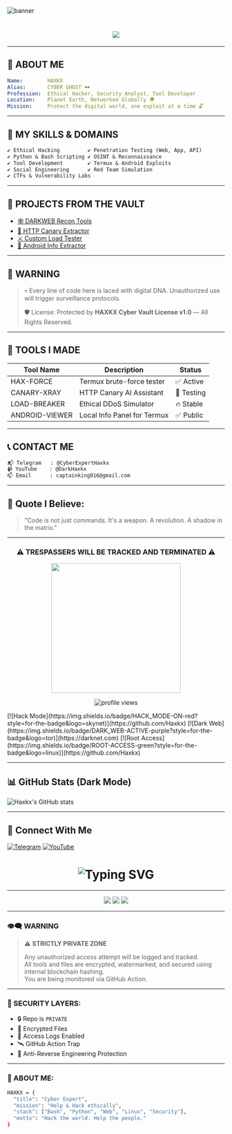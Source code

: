 ![banner](https://raw.githubusercontent.com/yourusername/yourrepo/main/assets/banner.gif)

<h1 align="center">
  <img src="https://readme-typing-svg.herokuapp.com/?font=Fira+Code&size=30&duration=5000&pause=500&color=00FF00&center=true&vCenter=true&multiline=true&width=800&height=100&lines=%F0%9F%9A%80+WELCOME+TO+HAXKX+CYBER+VAULT+%F0%9F%94%92;ETHICAL+HACKER+%E2%9C%88%EF%B8%8F+CYBER+SAVIOR+%F0%9F%92%BB"/>
</h1>

---

## 🧠 ABOUT ME

```yaml
Name:        HAXKX
Alias:       CYBER GHOST 🕶️
Profession:  Ethical Hacker, Security Analyst, Tool Developer
Location:    Planet Earth, Networked Globally 🌍
Mission:     Protect the digital world, one exploit at a time 🔓
```  

---

## 🧨 MY SKILLS & DOMAINS

```txt
✔️ Ethical Hacking         ✔️ Penetration Testing (Web, App, API)
✔️ Python & Bash Scripting ✔️ OSINT & Reconnaissance
✔️ Tool Development        ✔️ Termux & Android Exploits
✔️ Social Engineering      ✔️ Red Team Simulation
✔️ CTFs & Vulnerability Labs
```

---

## 🔮 PROJECTS FROM THE VAULT

- [🕸️ DARKWEB Recon Tools](https://github.com/haxkx/dark-recon)
- [📡 HTTP Canary Extractor](https://github.com/haxkx/http-canary-tool)
- [⚔️ Custom Load Tester](https://github.com/haxkx/black-force)
- [🔐 Android Info Extractor](https://github.com/haxkx/android-scout)

---

## 🚫 WARNING

> 💀 Every line of code here is laced with digital DNA. Unauthorized use will trigger surveillance protocols.
> 
> 🛡️ License: Protected by **HAXKX Cyber Vault License v1.0** — All Rights Reserved.

---

## 🧱 TOOLS I MADE

| Tool Name       | Description                      | Status     |
|----------------|----------------------------------|------------|
| HAX-FORCE      | Termux brute-force tester        | ✅ Active  |
| CANARY-XRAY    | HTTP Canary AI Assistant         | 🧪 Testing |
| LOAD-BREAKER   | Ethical DDoS Simulator           | 🔥 Stable  |
| ANDROID-VIEWER | Local Info Panel for Termux      | ✅ Public  |

---

## 📞 CONTACT ME

```bash
📬 Telegram   : @CyberExpertHaxkx
📹 YouTube    : @DarkHaxkx
📫 Email      : captainking016@gmail.com
```

---

## 🧠 Quote I Believe:

> "Code is not just commands. It's a weapon. A revolution. A shadow in the matrix."

---

<h3 align="center">⚠️ TRESPASSERS WILL BE TRACKED AND TERMINATED ⚠️</h3>

<p align="center">
  <img src="https://media.tenor.com/dEFQ8T2OZxUAAAAC/hacker-hacking.gif" width="300px">
</p>

<p align="center">
  <img src="https://komarev.com/ghpvc/?username=Haxkx&style=for-the-badge&color=green" alt="profile views"/>
</p>[![Hack Mode](https://img.shields.io/badge/HACK_MODE-ON-red?style=for-the-badge&logo=skynet)](https://github.com/Haxkx)
[![Dark Web](https://img.shields.io/badge/DARK_WEB-ACTIVE-purple?style=for-the-badge&logo=tor)](https://darknet.com)
[![Root Access](https://img.shields.io/badge/ROOT-ACCESS-green?style=for-the-badge&logo=linux)](https://github.com/Haxkx)


---

## 📊 GitHub Stats (Dark Mode)
![Haxkx's GitHub stats](https://github-readme-stats.vercel.app/api?username=Haxkx&show_icons=true&theme=tokyonight)

---

## 🚀 Connect With Me
[![Telegram](https://img.shields.io/badge/Telegram-2CA5E0?style=for-the-badge&logo=telegram&logoColor=white)](https://t.me/CyberExpertHaxkx)
[![YouTube](https://img.shields.io/badge/Youtube-FF0000?style=for-the-badge&logo=youtube&logoColor=white)](https://youtube.com/@DarkHaxkx)

<h1 align="center">
  <img src="https://readme-typing-svg.demolab.com?font=Fira+Code&size=28&pause=1000&color=00FFAA&center=true&vCenter=true&width=500&lines=🔐+HAXKX+PERSONAL+VAULT;☠️+Cyber+Security+Is+My+Passion;👁️‍🗨️+Unauthorized+Access+Will+Be+Logged!" alt="Typing SVG" />
</h1>

---

<p align="center">
  <img src="https://github-readme-stats.vercel.app/api?username=Haxkx&show_icons=true&theme=tokyonight&hide_border=true" />
  <img src="https://github-readme-streak-stats.herokuapp.com/?user=Haxkx&theme=tokyonight&hide_border=true" />
  <img src="https://github-readme-stats.vercel.app/api/top-langs/?username=Haxkx&layout=compact&theme=tokyonight&hide_border=true" />
</p>

---

### 👁‍🗨 WARNING

> ⚠️ **STRICTLY PRIVATE ZONE**
>
> Any unauthorized access attempt will be logged and tracked.  
> All tools and files are encrypted, watermarked, and secured using internal blockchain hashing.  
> You are being monitored via GitHub Action.

---

### 🔐 SECURITY LAYERS:

- 🔒 Repo is `PRIVATE`
- 🧬 Encrypted Files
- 📍 Access Logs Enabled
- 🛰️ GitHub Action Trap
- 🧿 Anti-Reverse Engineering Protection

---

### 🧠 ABOUT ME:

```bash
HAXKX = {
  "title": "Cyber Expert",
  "mission": "Help & Hack ethically",
  "stack": ["Bash", "Python", "Web", "Linux", "Security"],
  "motto": "Hack the world. Help the people."
}

